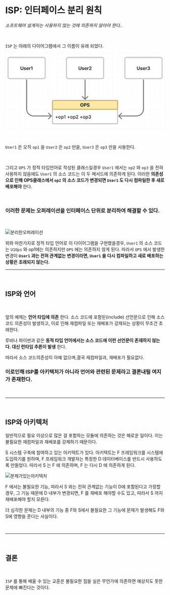 # **ISP: 인터페이스 분리 원칙**
*소프트웨어 설계자는 사용하지 않는 것에 의존하지 않아야 한다..*


<br>


`ISP` 는 아래의 다이어그램에서 그 이름이 유래 되었다.

![ISP](/img/ISP.png)

<br>

`User1` 은 오직 `op1` 을 `User2` 은 `op2` 만을, `User3` 은 `op3` 만을 사용한다.

<br>

그리고 `OPS` 가 정적 타입언어로 작성된 클래스일경우 `User1` 에서는 `op2` 와 `op3` 을 전혀 사용하지 않음에도 `User1` 의 소스 코드는 이 두 메서드에 의존하게 된다. 이러한 **의존성으로 인해 OPS클래스에서 `op2` 의 소스 코드가 변경되면 `User1` 도 다시 컴파일한 후 새로 배포해야** 한다.

<br>

### **이러한 문제는 오퍼레이션을 인터페이스 단위로 분리하여 해결할 수 있다.**
<br>

![분리한오퍼레이션](/img/분리한오퍼레이션.png)

위와 마찬가지로 정적 타입 언어로 이 다이어그램을 구현했을경우, `User1` 의 소스 코드는 `U1Ops` 와 op1에는 의존하지만 `OPS` 에는 의존하지 않게 된다. 
따라서 `OPS` 에서 발생한 변경이 **`User1` 과는 전혀 관계없는 변경이라면, `User1` 을 다시 컴파일하고 새로 배포하는 상황은 초래되지 않는다.**
<br><hr><br>

## **ISP와 언어**
<br>

앞의 예제는 **언어 타입에 의존** 한다.
소스 코드에 포함된(include) 선언문으로 인해 소스 코드 의존성이 발생하고, 이로 인해 재컴파일 또는 재배포가 강제되는 상황이 무조건 초래한다.

루비나 파이썬과 같은 **동적 타입 언어에서는 소스 코드에 이런 선언문이 존재하지 않는다. 대신 런타임 추론이 발생** 한다.

따라서 소스 코드의존성이 아예 없으며,결국 재컴파일과, 재배포가 필요없다.

### **이로인해 ISP를 아키텍처가 아니라 언어와 관련된 문제라고 결론내릴 여지가 존재한다.**

<br><hr><br>

## **ISP와 아키텍처**
일반적으로 필요 이상으로 많은 걸 포함하는 모듈에 의존하는 것은 해로운 일이다.
이는 불필요한 재컴파일과 재배포를 강제하기 때문이다.

S 시스템 구축에 참여하고 있는 아키텍트가 있다. 아키텍트는 F 프레임워크를 시스템에 도입하기를 원하며, F 프레임워크 개발자는 특정한 D 데이터베이스를 반드시 사용하도록 만들었다. 따라서 S 는 F 에 의존하며, F 는 다시 D 에 의존하게 된다.

![문제가있는아키텍처](/img/문제가있는아키텍처.png)

 F 에서는 불필요한 기능, 따라서 S 와는 전혀 관계없는 기능이 D에 포함된다고 가정할 경우, 그 기능 때문에 D 내부가 변경되면, F 를 재배포 해야할 수도 있고, 따라서 S 까지 재배포해야 할지 모른다. 
 
 더 심각한 문제는 D 내부의 기능 중 F와 S에서 불필요한 그 기능에 문제가 발생해도 F와 S에 영향을 준다는 사실이다.

<br><hr><br>

## **결론**
<br>

`ISP` 를 통해 배울 수 있는 교훈은 불필요한 짐을 실은 무언가에 의존하면 예상치도 못한 문제에 빠진다는 것이다.